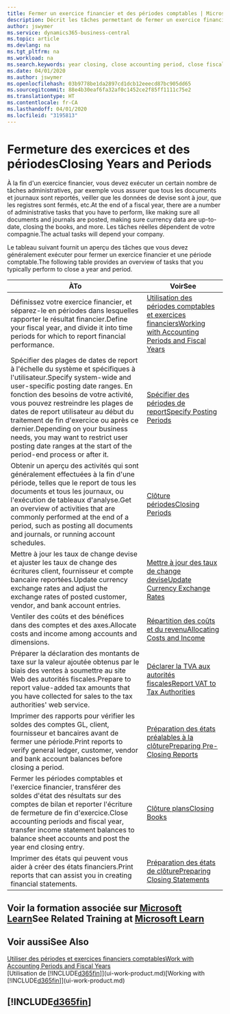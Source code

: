 ```yaml
---
title: Fermer un exercice financier et des périodes comptables | Microsoft Docs
description: Décrit les tâches permettant de fermer un exercice financier ou une période comptable, par exemple, en vérifiant que les documents et les journaux sont reportés et en vérifiant les soldes bancaires.
author: jswymer
ms.service: dynamics365-business-central
ms.topic: article
ms.devlang: na
ms.tgt_pltfrm: na
ms.workload: na
ms.search.keywords: year closing, close accounting period, close fiscal year, bank account detailed trial balance
ms.date: 04/01/2020
ms.author: jswymer
ms.openlocfilehash: 03b9778be1da2897cd1dcb12eeecd87bc905dd65
ms.sourcegitcommit: 88e4b30eaf6fa32af0c1452ce2f85ff1111c75e2
ms.translationtype: HT
ms.contentlocale: fr-CA
ms.lasthandoff: 04/01/2020
ms.locfileid: "3195813"
---
```

# <a name="closing-years-and-periods"></a><span data-ttu-id="1aba1-103">Fermeture des exercices et des périodes</span><span class="sxs-lookup"><span data-stu-id="1aba1-103">Closing Years and Periods</span></span>

<span data-ttu-id="1aba1-104">À la fin d'un exercice financier, vous devez exécuter un certain nombre de tâches administratives, par exemple vous assurer que tous les documents et journaux sont reportés, veiller que les données de devise sont à jour, que les registres sont fermés, etc.</span><span class="sxs-lookup"><span data-stu-id="1aba1-104">At the end of a fiscal year, there are a number of administrative tasks that you have to perform, like making sure all documents and journals are posted, making sure currency data are up-to-date, closing the books, and more.</span></span> <span data-ttu-id="1aba1-105">Les tâches réelles dépendent de votre compagnie.</span><span class="sxs-lookup"><span data-stu-id="1aba1-105">The actual tasks will depend your company.</span></span>

<span data-ttu-id="1aba1-106">Le tableau suivant fournit un aperçu des tâches que vous devez généralement exécuter pour fermer un exercice financier et une période comptable.</span><span class="sxs-lookup"><span data-stu-id="1aba1-106">The following table provides an overview of tasks that you typically perform to close a year and period.</span></span>

| <span data-ttu-id="1aba1-107">À</span><span class="sxs-lookup"><span data-stu-id="1aba1-107">To</span></span> | <span data-ttu-id="1aba1-108">Voir</span><span class="sxs-lookup"><span data-stu-id="1aba1-108">See</span></span> |
| --- | --- |
| <span data-ttu-id="1aba1-109">Définissez votre exercice financier, et séparez-le en périodes dans lesquelles rapporter le résultat financier.</span><span class="sxs-lookup"><span data-stu-id="1aba1-109">Define your fiscal year, and divide it into time periods for which to report financial performance.</span></span> | [<span data-ttu-id="1aba1-110">Utilisation des périodes comptables et exercices financiers</span><span class="sxs-lookup"><span data-stu-id="1aba1-110">Working with Accounting Periods and Fiscal Years</span></span>](finance-accounting-periods-and-fiscal-years.md)|
| <span data-ttu-id="1aba1-111">Spécifier des plages de dates de report à l'échelle du système et spécifiques à l'utilisateur.</span><span class="sxs-lookup"><span data-stu-id="1aba1-111">Specify system-wide and user-specific posting date ranges.</span></span> <span data-ttu-id="1aba1-112">En fonction des besoins de votre activité, vous pouvez restreindre les plages de dates de report utilisateur au début du traitement de fin d'exercice ou après ce dernier.</span><span class="sxs-lookup"><span data-stu-id="1aba1-112">Depending on your business needs, you may want to restrict user posting date ranges at the start of the period-end process or after it.</span></span> |[<span data-ttu-id="1aba1-113">Spécifier des périodes de report</span><span class="sxs-lookup"><span data-stu-id="1aba1-113">Specify Posting Periods</span></span>](finance-how-specify-posting-periods.md) |
| <span data-ttu-id="1aba1-114">Obtenir un aperçu des activités qui sont généralement effectuées à la fin d'une période, telles que le report de tous les documents et tous les journaux, ou l'exécution de tableaux d'analyse.</span><span class="sxs-lookup"><span data-stu-id="1aba1-114">Get an overview of activities that are commonly performed at the end of a period, such as posting all documents and journals, or running account schedules.</span></span> |[<span data-ttu-id="1aba1-115">Clôture périodes</span><span class="sxs-lookup"><span data-stu-id="1aba1-115">Closing Periods</span></span>](year-how-complete-period-end-processes.md) |
| <span data-ttu-id="1aba1-116">Mettre à jour les taux de change devise et ajuster les taux de change des écritures client, fournisseur et compte bancaire reportées.</span><span class="sxs-lookup"><span data-stu-id="1aba1-116">Update currency exchange rates and adjust the exchange rates of posted customer, vendor, and bank account entries.</span></span> |[<span data-ttu-id="1aba1-117">Mettre à jour des taux de change devise</span><span class="sxs-lookup"><span data-stu-id="1aba1-117">Update Currency Exchange Rates</span></span>](finance-how-update-currencies.md) |
| <span data-ttu-id="1aba1-118">Ventiler des coûts et des bénéfices dans des comptes et des axes.</span><span class="sxs-lookup"><span data-stu-id="1aba1-118">Allocate costs and income among accounts and dimensions.</span></span> |[<span data-ttu-id="1aba1-119">Répartition des coûts et du revenu</span><span class="sxs-lookup"><span data-stu-id="1aba1-119">Allocating Costs and Income</span></span>](year-allocate-costs-income.md) |
| <span data-ttu-id="1aba1-120">Préparer la déclaration des montants de taxe sur la valeur ajoutée obtenus par le biais des ventes à soumettre au site Web des autorités fiscales.</span><span class="sxs-lookup"><span data-stu-id="1aba1-120">Prepare to report value-added tax amounts that you have collected for sales to the tax authorities' web service.</span></span> |[<span data-ttu-id="1aba1-121">Déclarer la TVA aux autorités fiscales</span><span class="sxs-lookup"><span data-stu-id="1aba1-121">Report VAT to Tax Authorities</span></span>](finance-how-report-vat.md)|
| <span data-ttu-id="1aba1-122">Imprimer des rapports pour vérifier les soldes des comptes GL, client, fournisseur et bancaires avant de fermer une période.</span><span class="sxs-lookup"><span data-stu-id="1aba1-122">Print reports to verify general ledger, customer, vendor and bank account balances before closing a period.</span></span> |[<span data-ttu-id="1aba1-123">Préparation des états préalables à la clôture</span><span class="sxs-lookup"><span data-stu-id="1aba1-123">Preparing Pre-Closing Reports</span></span>](year-prepare-preclose-reports.md) |
| <span data-ttu-id="1aba1-124">Fermer les périodes comptables et l'exercice financier, transférer des soldes d'état des résultats sur des comptes de bilan et reporter l'écriture de fermeture de fin d'exercice.</span><span class="sxs-lookup"><span data-stu-id="1aba1-124">Close accounting periods and fiscal year, transfer income statement balances to balance sheet accounts and post the year end closing entry.</span></span> |[<span data-ttu-id="1aba1-125">Clôture plans</span><span class="sxs-lookup"><span data-stu-id="1aba1-125">Closing Books</span></span>](year-close-books.md) |
| <span data-ttu-id="1aba1-126">Imprimer des états qui peuvent vous aider à créer des états financiers.</span><span class="sxs-lookup"><span data-stu-id="1aba1-126">Print reports that can assist you in creating financial statements.</span></span> |[<span data-ttu-id="1aba1-127">Préparation des états de clôture</span><span class="sxs-lookup"><span data-stu-id="1aba1-127">Preparing Closing Statements</span></span>](year-prepare-close-statement.md) |

## <a name="see-related-training-at-microsoft-learn"></a><span data-ttu-id="1aba1-128">Voir la formation associée sur [Microsoft Learn](/learn/modules/close-fiscal-year-dynamics-365-business-central/index)</span><span class="sxs-lookup"><span data-stu-id="1aba1-128">See Related Training at [Microsoft Learn](/learn/modules/close-fiscal-year-dynamics-365-business-central/index)</span></span>

## <a name="see-also"></a><span data-ttu-id="1aba1-129">Voir aussi</span><span class="sxs-lookup"><span data-stu-id="1aba1-129">See Also</span></span>

[<span data-ttu-id="1aba1-130">Utiliser des périodes et exercices financiers comptables</span><span class="sxs-lookup"><span data-stu-id="1aba1-130">Work with Accounting Periods and Fiscal Years</span></span>](finance-accounting-periods-and-fiscal-years.md)  
<span data-ttu-id="1aba1-131">[Utilisation de [!INCLUDE[d365fin](includes/d365fin_md.md)]](ui-work-product.md)</span><span class="sxs-lookup"><span data-stu-id="1aba1-131">[Working with [!INCLUDE[d365fin](includes/d365fin_md.md)]](ui-work-product.md)</span></span>

## [!INCLUDE[d365fin](includes/free_trial_md.md)]  
